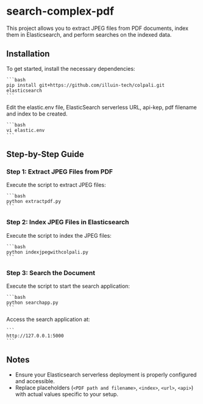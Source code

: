 # search-complex-pdf

This project allows you to extract JPEG files from PDF documents, index them in Elasticsearch, and perform searches on the indexed data.

## Installation

To get started, install the necessary dependencies:

    ```bash
    pip install git+https://github.com/illuin-tech/colpali.git elasticsearch
    ```

Edit the elastic.env file, ElasticSearch serverless URL, api-kep, pdf filename and index to be created.

    ```bash
    vi elastic.env
    ```

## Step-by-Step Guide

### Step 1: Extract JPEG Files from PDF

Execute the script to extract JPEG files:

    ```bash
    python extractpdf.py
    ```

### Step 2: Index JPEG Files in Elasticsearch

Execute the script to index the JPEG files:

    ```bash
    python indexjpegwithcolpali.py
    ```

### Step 3: Search the Document

Execute the script to start the search application:

    ```bash
    python searchapp.py
    ```

Access the search application at:

    ```
    http://127.0.0.1:5000
    ```

## Notes

- Ensure your Elasticsearch serverless deployment is properly configured and accessible.
- Replace placeholders (`<PDF path and filename>`, `<index>`, `<url>`, `<api>`) with actual values specific to your setup.
